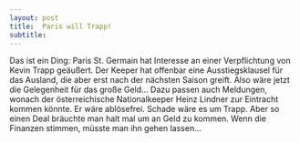 ```yaml
---
layout: post
title:  Paris will Trapp!
subtitle:  
---
```


Das ist ein Ding: Paris St. Germain hat Interesse an einer Verpflichtung von Kevin Trapp geäußert. Der Keeper hat offenbar eine Ausstiegsklausel für das Ausland, die aber erst nach der nächsten Saison greift. Also wäre jetzt die Gelegenheit für das große Geld... Dazu passen auch Meldungen, wonach der österreichische Nationalkeeper Heinz Lindner zur Eintracht kommen könnte. Er wäre ablösefrei. Schade wäre es um Trapp. Aber so einen Deal bräuchte man halt mal um an Geld zu kommen. Wenn die Finanzen stimmen, müsste man ihn gehen lassen...


